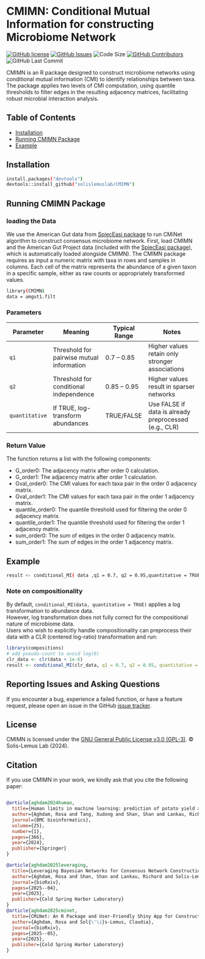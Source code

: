 # CMIMN: Conditional Mutual Information for constructing Microbiome Network
[![GitHub license](https://img.shields.io/github/license/solislemuslab/CMIMN?color=yellow)](https://github.com/solislemuslab/CMIMN/blob/main/LICENSE)
[![GitHub Issues](https://img.shields.io/github/issues/solislemuslab/CMIMN)](https://github.com/solislemuslab/CMIMN/issues)
![Code Size](https://img.shields.io/github/languages/code-size/solislemuslab/CMIMN?color=white)
[![GitHub Contributors](https://img.shields.io/github/contributors/solislemuslab/CMIMN)](https://github.com/solislemuslab/CMIMN/graphs/contributors)
![GitHub Last Commit](https://img.shields.io/github/last-commit/solislemuslab/CMIMN)

CMIMN is an R package designed to construct microbiome networks using conditional mutual information (CMI) to identify relationships between taxa. The package applies two levels of CMI computation, using quantile thresholds to filter edges in the resulting adjacency matrices, facilitating robust microbial interaction analysis.


## Table of Contents
- [Installation](#installation)
- [Running CMIMN Package](#Running-CMIMN-Package)
- [Example](#example)

## Installation
```bash
install.packages("devtools")
devtools::install_github("solislemuslab/CMIMN")
```

## Running CMIMN Package
### loading the Data
We use the American Gut data from [SpiecEasi package](https://github.com/zdk123/SpiecEasi) to run CMiNet algorithm to construct consensus microbiome network. 
First, load CMIMN and the American Gut Project data (included with the [SpiecEasi package](https://github.com/zdk123/SpiecEasi)), which is automatically loaded alongside CMIMN).
The CMIMN package requires as input a numeric matrix with taxa in rows and samples in columns. Each cell of the matrix represents the abundance of a given taxon in a specific sample, either as raw counts or appropriately transformed values.

```bash
library(CMIMN)
data = amgut1.filt
```
### Parameters

| Parameter      | Meaning                                   | Typical Range | Notes                                                 |
| -------------- | ----------------------------------------- | ------------- | ----------------------------------------------------- |
| `q1`           | Threshold for pairwise mutual information | 0.7 – 0.85     | Higher values retain only stronger associations       |
| `q2`           | Threshold for conditional independence    | 0.85 – 0.95    | Higher values result in sparser networks              |
| `quantitative` | If TRUE, log-transform abundances         | TRUE/FALSE    | Use FALSE if data is already preprocessed (e.g., CLR) |


### Return Value
The function returns a list with the following components:

- G_order0: The adjacency matrix after order 0 calculation.
- G_order1: The adjacency matrix after order 1 calculation.
- Gval_order0: The CMI values for each taxa pair in the order 0 adjacency matrix.
- Gval_order1: The CMI values for each taxa pair in the order 1 adjacency matrix.
- quantile_order0: The quantile threshold used for filtering the order 0 adjacency matrix.
- quantile_order1: The quantile threshold used for filtering the order 1 adjacency matrix.
- sum_order0: The sum of edges in the order 0 adjacency matrix.
- sum_order1: The sum of edges in the order 1 adjacency matrix.

## Example 
```bash CMIMN
result <- conditional_MI( data ,q1 = 0.7, q2 = 0.95,quantitative = TRUE)
```

### Note on compositionality
By default, `conditional_MI(data, quantitative = TRUE)` applies a log transformation to abundance data.  
However, log transformation does not fully correct for the compositional nature of microbiome data.  
Users who wish to explicitly handle compositionality can preprocess their data with a CLR (centered log-ratio) transformation and run:

```r
library(compositions)
# add pseudo-count to avoid log(0)
clr_data <- clr(data + 1e-6)
result <- conditional_MI(clr_data, q1 = 0.7, q2 = 0.95, quantitative = FALSE)
```
## Reporting Issues and Asking Questions

If you encounter a bug, experience a failed function, or have a feature request, please open an issue in the GitHub [issue tracker](https://github.com/solislemuslab/CMIMN/issues). 

## License

CMIMN is licensed under the [GNU General Public License v3.0 (GPL-3)](https://www.gnu.org/licenses/gpl-3.0.html). &copy; Solis-Lemus Lab (2024).


## Citation

If you use CMIMN in your work, we kindly ask that you cite the following paper:

```bibtex

@article{aghdam2024human,
  title={Human limits in machine learning: prediction of potato yield and disease using soil microbiome data},
  author={Aghdam, Rosa and Tang, Xudong and Shan, Shan and Lankau, Richard and Sol{\'\i}s-Lemus, Claudia},
  journal={BMC bioinformatics},
  volume={25},
  number={1},
  pages={366},
  year={2024},
  publisher={Springer}
}

@article{aghdam2025leveraging,
  title={Leveraging Bayesian Networks for Consensus Network Construction and Multi-Method Feature Selection to Decode Disease Prediction},
  author={Aghdam, Rosa and Shan, Shan and Lankau, Richard and Solis-Lemus, Claudia},
  journal={bioRxiv},
  pages={2025--04},
  year={2025},
  publisher={Cold Spring Harbor Laboratory}
}
@article{aghdam2025cminet,
  title={CMiNet: An R Package and User-Friendly Shiny App for Constructing Consensus Microbiome Networks},
  author={Aghdam, Rosa and Sol{\'\i}s-Lemus, Claudia},
  journal={bioRxiv},
  pages={2025--05},
  year={2025},
  publisher={Cold Spring Harbor Laboratory}
}
```
